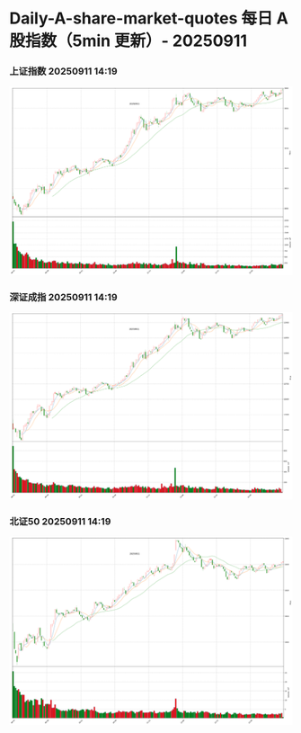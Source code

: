 
# Daily-A-share-market-quotes 每日 A 股指数（5min 更新）- 20250911

### 上证指数 20250911 14:19
![](./fig/2025/9/20250911-sh000001.png)

### 深证成指 20250911 14:19
![](./fig/2025/9/20250911-sz399001.png)

### 北证50 20250911 14:19
![](./fig/2025/9/20250911-bj899050.png)
